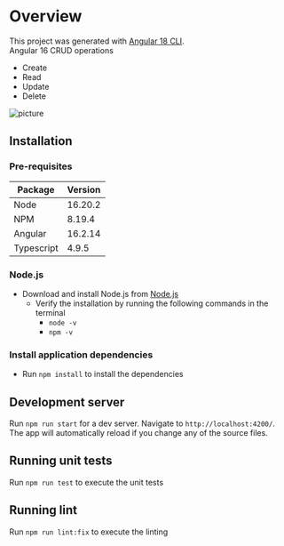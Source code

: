 # Overview

This project was generated with [Angular 18 CLI](https://github.com/angular/angular-cli/tree/18.2.12).<br>
Angular 16 CRUD operations
* Create
* Read
* Update
* Delete

![picture](./src/assets/ng-crud.gif)

## Installation

### Pre-requisites

| Package    | Version  |
|------------|----------|
| Node       | 16.20.2  |
| NPM        | 8.19.4   |
| Angular    | 16.2.14  |
| Typescript | 4.9.5    |

### Node.js
  * Download and install Node.js from [Node.js](https://nodejs.org/en/)
    * Verify the installation by running the following commands in the terminal
        * `node -v`
        * `npm -v`

### Install application dependencies
  * Run `npm install` to install the dependencies

## Development server

Run `npm run start` for a dev server. Navigate to `http://localhost:4200/`. The app will automatically reload if you change any of the source files.

## Running unit tests

Run `npm run test` to execute the unit tests

## Running lint

Run `npm run lint:fix` to execute the linting
